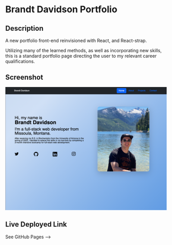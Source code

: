 # Brandt Davidson Portfolio

## Description 

A new portfolio front-end reinvisioned with React, and React-strap.

Utilizing many of the learned methods, as well as incorporating new skills, this is a standard portfolio page directing the user to my relevant career qualifications.


## Screenshot 
![Home](./src/assets/Screen%20Shot%202022-08-29%20at%2010.49.47%20AM.png)

## Live Deployed Link
See GitHub Pages --> 
